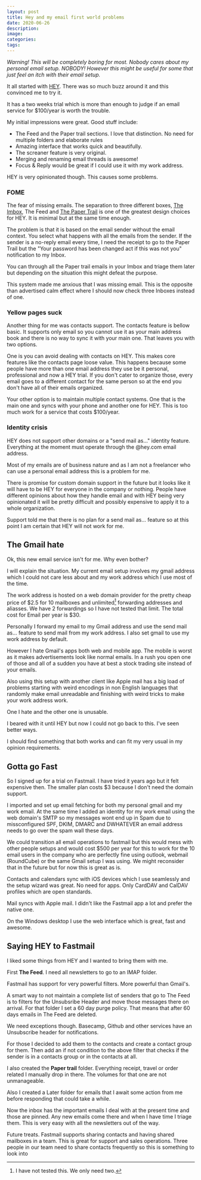 ```yaml
---
layout: post
title: Hey and my email first world problems
date: 2020-06-26
description: 
image: 
categories:
tags:
---
```


*Warning! This will be completely boring for most. Nobody cares about my personal email setup. NOBODY! However this might be useful for some that just feel an itch with their email setup.*

It all started with [HEY](https://hey.com). There was so much buzz around it and this convinced me to try it.

It has a two weeks trial which is more than enough to judge if an email service for $100/year is worth the trouble. 

My initial impressions were great. Good stuff include:

* The Feed and the Paper trail sections. I love that distinction. No need for multiple folders and elaborate rules
* Amazing interface that works quick and beautifully.
* The screaner feature is very original. 
* Merging and renaming email threads is awesome!
* Focus & Reply would be great if I could use it with my work address.


HEY is very opinionated though. This causes some problems.

### FOME

The fear of missing emails. The separation to three different boxes, [The Imbox](https://hey.com/features/the-imbox/), The Feed and [The Paper Trail](https://hey.com/features/paper-trail/) is one of the greatest design choices for HEY. It is minimal but at the same time enough.

The problem is that it is based on the email sender without the email context. You select what happens with all the emails from the sender. If the sender is a no-reply email every time, I need the receipt to go to the Paper Trail but the "Your password has been changed act if this was not you" notification to my Inbox.

You can through all the Paper trail emails in your Imbox and triage them later but depending on the situation this might defeat the purpose. 

This system made me anxious that I was missing email. This is the opposite than advertised calm effect where I should now check three Inboxes instead of one.

### Yellow pages suck

Another thing for me was contacts support. The contacts feature is bellow basic. It supports only email so you cannot use it as your main address book and there is no way to sync it with your main one. That leaves you with two options.

One is you can avoid dealing with contacts on HEY. This makes core features like the contacts page loose value. This happens because some people have more than one email address they use be it personal, professional and now a HEY trial. If you don't cater to organize those, every email goes to a different contact for the same person so at the end you don't have all of their emails organized.

Your other option is to maintain multiple contact systems. One that is the main one and syncs with your phone and another one for HEY. This is too much work for a service that costs $100/year.

### Identity crisis

HEY does not support other domains or a "send mail as..." identity feature. Everything at the moment must operate through the @hey.com email address.

Most of my emails are of business nature and as I am not a freelancer who can use a personal email address this is a problem for me. 

There is promise for custom domain support in the future but it looks like it will have to be HEY for everyone in the company or nothing. People have different opinions about how they handle email and with HEY being very opinionated it will be pretty difficult and possibly expensive to apply it to a whole organization. 

Support told me that there is no plan for a send mail as... feature so at this point I am certain that HEY will not work for me.

## The Gmail hate

Ok, this new email service isn't for me. Why even bother?

I will explain the situation.
My current email setup involves my gmail address which I could not care less about and my work address which I use most of the time.

The work address is hosted on a web domain provider for the pretty cheap price of $2.5 for 10 mailboxes and unlimited[^1] forwarding addresses and aliasses. We have 2 forwardings so I have not tested that limit. The total cost for Email per year is $30.

[^1]: I have not tested this. We only need two.

Personally I forward my email to my Gmail address and use the send mail as... feature to send mail from my work address. I also set gmail to use my work address by default.

However I hate Gmail's apps both web and mobile app. The mobile is worst as it makes advertisements look like normal emails. In a rush you open one of those and all of a sudden you have at best a stock trading site instead of your emails. 

Also using this setup with another client like Apple mail has a big load of problems starting with weird encodings in non English languages that randomly make email unreadable and finishing with weird tricks to make your work address work.

One I hate and the other one is unusable.

I beared with it until HEY but now I could not go back to this. I've seen better ways.

I should find something that both works and can fit my very usual in my opinion requirements.

## Gotta go Fast
So I signed up for a trial on Fastmail. I have tried it years ago but it felt expensive then. The smaller plan costs $3 because I don't need the domain support.

I imported and set up email fetching for both my personal gmail and my work email. At the same time I added an identity for my work email using the web domain's SMTP so my messages wont end up in Spam due to missconfigured SPF, DKIM, DMARC and DWHATEVER an email address needs to go over the spam wall these days.

We could transition all email operations to fastmail but this would mess with other people setups and would cost $500 per year for this to work for the 10 email users in the company who are perfectly fine using outlook, webmail (RoundCube) or the same Gmail setup I was using. We might reconsider that in the future but for now this is great as is.

Contacts and calendars sync with iOS devices which I use seamlessly and the setup wizard was great. No need for apps. Only CardDAV and CalDAV profiles which are open standards.

Mail syncs with Apple mail. I didn't like the Fastmail app a lot and prefer the native one.

On the Windows desktop I use the web interface which is great, fast and awesome. 

## Saying HEY to Fastmail
I liked some things from HEY and I wanted to bring them with me.

First **The Feed**. I need all newsletters to go to an IMAP folder. 

Fastmail has support for very powerful filters. More powerful than Gmail's. 

A smart way to not maintain a complete list of senders that go to The Feed is to filters for the Unsubsribe Header and move those messages there on arrival. For that folder I set a 60 day purge policy. That means that after 60 days emails in The Feed are deleted. 

We need exceptions though. Basecamp, Github and other services have an Unsubscribe header for notifications.

For those I decided to add them to the contacts and create a contact group for them. Then add an if not condition to the above filter that checks if the sender is in a contacts group or in the contacts at all.

I also created the **Paper trail** folder. Everything receipt, travel or order related I manually drop in there. The volumes for that one are not unmanageable. 

Also I created a Later folder for emails that I await some action from me before responding that could take a while. 

Now the inbox has the important emails I deal with at the present time and those are pinned. Any new emails come there and when I have time I triage them. This is very easy with all the newsletters out of the way. 

Future treats.
Fastmail supports sharing contacts and having shared mailboxes in a team. This is great for support and sales operations. Three people in our team need to share contacts frequently so this is something to look into